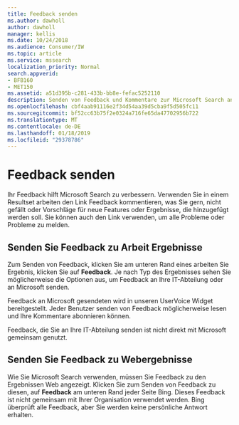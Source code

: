 ```yaml
---
title: Feedback senden
ms.author: dawholl
author: dawholl
manager: kellis
ms.date: 10/24/2018
ms.audience: Consumer/IW
ms.topic: article
ms.service: mssearch
localization_priority: Normal
search.appverid:
- BFB160
- MET150
ms.assetid: a51d395b-c281-433b-bb8e-fefac5252110
description: Senden von Feedback und Kommentare zur Microsoft Search an den IT-Abteilung oder Microsoft
ms.openlocfilehash: cbf4aab91116e2f34d54aa39d5cba9f5d505fc11
ms.sourcegitcommit: bf52cc63b75f2e0324a716fe65da47702956b722
ms.translationtype: MT
ms.contentlocale: de-DE
ms.lasthandoff: 01/18/2019
ms.locfileid: "29378786"
---
```

# <a name="send-feedback"></a>Feedback senden

Ihr Feedback hilft Microsoft Search zu verbessern. Verwenden Sie in einem Resultset arbeiten den Link Feedback kommentieren, was Sie gern, nicht gefällt oder Vorschläge für neue Features oder Ergebnisse, die hinzugefügt werden soll. Sie können auch den Link verwenden, um alle Probleme oder Probleme zu melden.
  
## <a name="send-feedback-about-work-results"></a>Senden Sie Feedback zu Arbeit Ergebnisse

Zum Senden von Feedback, klicken Sie am unteren Rand eines arbeiten Sie Ergebnis, klicken Sie auf **Feedback**. Je nach Typ des Ergebnisses sehen Sie möglicherweise die Optionen aus, um Feedback an Ihre IT-Abteilung oder an Microsoft senden.
  
Feedback an Microsoft gesendeten wird in unseren UserVoice Widget bereitgestellt. Jeder Benutzer senden von Feedback möglicherweise lesen und Ihre Kommentare abonnieren können.
  
Feedback, die Sie an Ihre IT-Abteilung senden ist nicht direkt mit Microsoft gemeinsam genutzt.
  
## <a name="send-feedback-about-web-results"></a>Senden Sie Feedback zu Webergebnisse

Wie Sie Microsoft Search verwenden, müssen Sie Feedback zu den Ergebnissen Web angezeigt. Klicken Sie zum Senden von Feedback zu diesen, auf **Feedback** am unteren Rand jeder Seite Bing. Dieses Feedback ist nicht gemeinsam mit Ihrer Organisation verwendet werden. Bing überprüft alle Feedback, aber Sie werden keine persönliche Antwort erhalten. 

  

